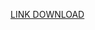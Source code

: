 [LINK DOWNLOAD](https://drive.google.com/drive/folders/1x0n-FfdXdP9-08XUFYO3qweAc-0L3v8G?usp=sharing)